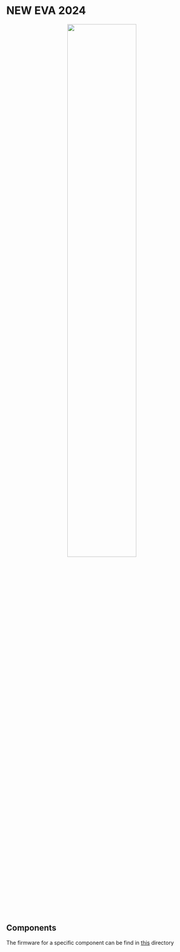 # NEW EVA 2024
<p align="center">
<img src="docs/rov-eva.jpg" width="60%" height="60%">
</p>

## Components
The firmware for a specific component can be find in [this](firmware/) directory

